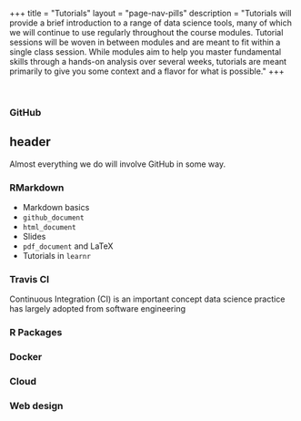 +++
title = "Tutorials"
layout = "page-nav-pills"
description = "Tutorials will provide a brief introduction to a range of data science tools, many of which we will continue to use regularly throughout the course modules.  Tutorial sessions will be woven in between modules and are meant to fit within a single class session.  While modules aim to help you master fundamental skills through a hands-on analysis over several weeks, tutorials are meant primarily to give you some context and a flavor for what is possible."
+++

&nbsp;
<div class="tab-pane active" id="github">
<h3><i class="fa fa-github"></i> GitHub</h3>
  
## header
  
  Almost everything we do will involve GitHub in some way.  
</div>
<div class="tab-pane" id="rmarkdown">

### <i class="icon-rlogo"></i> RMarkdown

- Markdown basics
- `github_document`
- `html_document`
- Slides
- `pdf_document` and LaTeX
- Tutorials in `learnr` 
  
  
</div>
<div class="tab-pane" id="travis">

### <i class="fa fa-check"></i> Travis CI

Continuous Integration (CI) is an important concept data science practice has largely adopted from software engineering

</div>
<div class="tab-pane" id="packages">
  <h3><i class="fa fa-archive"></i> R Packages</h3>
</div>

<div class="tab-pane" id="docker">
  <h3><i class="fa fa-docker"></i> Docker</h3>
</div>

<div class="tab-pane" id="cloud">
  <h3><i class="fa fa-cloud"></i> Cloud</h3>
</div>

<div class="tab-pane" id="website">
  <h3><i class="fa fa-html5"></i> Web design</h3>
</div>
